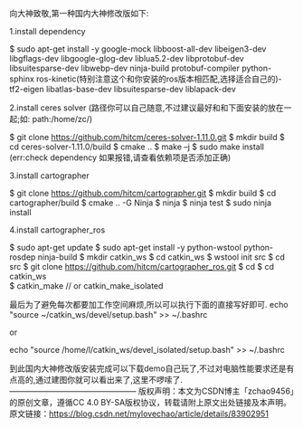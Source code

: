 向大神致敬,第一种国内大神修改版如下:

1.install dependency

$  sudo apt-get install -y google-mock libboost-all-dev  libeigen3-dev libgflags-dev libgoogle-glog-dev liblua5.2-dev libprotobuf-dev  libsuitesparse-dev libwebp-dev ninja-build protobuf-compiler python-sphinx  ros-kinetic(特别注意这个和你安装的ros版本相匹配,选择适合自己的)-tf2-eigen libatlas-base-dev libsuitesparse-dev liblapack-dev

2.install ceres solver (路径你可以自己随意,不过建议最好和和下面安装的放在一起;如: path:/home/zc/)

$  git clone https://github.com/hitcm/ceres-solver-1.11.0.git
$  mkdir build
$  cd ceres-solver-1.11.0/build
$  cmake ..
$  make –j
$  sudo make install
(err:check dependency 如果报错,请查看依赖项是否添加正确)

3.install cartographer

$  git clone https://github.com/hitcm/cartographer.git
$  mkdir build
$  cd cartographer/build
$  cmake .. -G Ninja
$  ninja
$  ninja test
$  sudo ninja install

4.install cartographer_ros

$  sudo apt-get update
$  sudo apt-get install -y python-wstool python-rosdep ninja-build
$  mkdir catkin_ws
$  cd catkin_ws
$  wstool init src
$  cd src
$  git clone https://github.com/hitcm/cartographer_ros.git
$  cd
$  cd catkin_ws   
$  catkin_make // or catkin_make_isolated

最后为了避免每次都要加工作空间麻烦,所以可以执行下面的直接写好即可.
echo "source ~/catkin_ws/devel/setup.bash" >> ~/.bashrc

or

echo "source /home/l/catkin_ws/devel_isolated/setup.bash" >> ~/.bashrc

到此国内大神修改版安装完成可以下载demo自己玩了,不过对电脑性能要求还是有点高的,通过建图你就可以看出来了,这里不啰嗦了.
————————————————
版权声明：本文为CSDN博主「zchao9456」的原创文章，遵循CC 4.0 BY-SA版权协议，转载请附上原文出处链接及本声明。
原文链接：https://blog.csdn.net/mylovechao/article/details/83902951